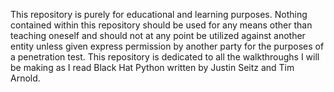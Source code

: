 This repository is purely for educational and learning purposes. Nothing contained within this repository should be 
used for any means other than teaching oneself and should not at any point be utilized against another entity
unless given express permission by another party for the purposes of a penetration test.
This repository is dedicated to all the walkthroughs I will be making as I read Black Hat Python written
by Justin Seitz and Tim Arnold.
